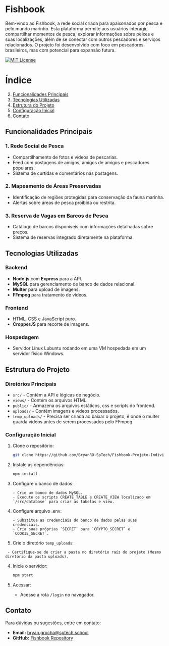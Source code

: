 # Fishbook

Bem-vindo ao Fishbook, a rede social criada para apaixonados por pesca e pelo mundo marinho. Esta plataforma permite aos usuários interagir, compartilhar momentos de pesca, explorar informações sobre peixes e suas localizações, além de se conectar com outros pescadores e serviços relacionados. O projeto foi desenvolvido com foco em pescadores brasileiros, mas com potencial para expansão futura.

[![MIT License](https://img.shields.io/badge/License-MIT-green.svg)](https://choosealicense.com/licenses/mit/)

# Índice
2. [Funcionalidades Principais](#funcionalidades-principais)
3. [Tecnologias Utilizadas](#tecnologias-utilizadas)
4. [Estrutura do Projeto](#estrutura-do-projeto)
5. [Configuração Inicial](#configuração-inicial)
7. [Contato](#contato)

## Funcionalidades Principais

### 1. Rede Social de Pesca
- Compartilhamento de fotos e vídeos de pescarias.
- Feed com postagens de amigos, amigos de amigos e pescadores populares.
- Sistema de curtidas e comentários nas postagens.

### 2. Mapeamento de Áreas Preservadas
- Identificação de regiões protegidas para conservação da fauna marinha.
- Alertas sobre áreas de pesca proibida ou restrita.

### 3. Reserva de Vagas em Barcos de Pesca
- Catálogo de barcos disponíveis com informações detalhadas sobre preços.
- Sistema de reservas integrado diretamente na plataforma.

## Tecnologias Utilizadas

### Backend
- **Node.js** com **Express** para a API.
- **MySQL** para gerenciamento de banco de dados relacional.
- **Multer** para upload de imagens.
- **FFmpeg** para tratamento de vídeos.

### Frontend
- HTML, CSS e JavaScript puro.
- **CropperJS** para recorte de imagens.

### Hospedagem
- Servidor Linux Lubuntu rodando em uma VM hospedada em um servidor físico Windows.

## Estrutura do Projeto

### Diretórios Principais
- `src/` - Contém a API e lógicas de negócio.
- `views/` - Contém os arquivos HTML.
- `public/` - Armazena os arquivos estáticos, css e scripts do frontend.
- `uploads/` - Contém imagens e vídeos processados.
- `temp_uploads/` - Precisa ser criada ao baixar o projeto, é onde o multer guarda videos antes de serem processados pelo FFmpeg.

### Configuração Inicial

1. Clone o repositório:
   ```bash
   git clone https://github.com/BryanRO-SpTech/Fishbook-Projeto-Individual.git
   ```

2. Instale as dependências:
   ```bash
   npm install
   ```

3. Configure o banco de dados:
   ```
   - Crie um banco de dados MySQL.
   - Execute os scripts CREATE_TABLE e CREATE_VIEW localizado em `/src/database` para criar as tabelas e view.
   ```

4. Configure arquivo .env:
   ```
   - Substitua as credenciais do banco de dados pelas suas credenciais.
   - Cria suas próprias `SECRET` para `CRYPTO_SECRET` e `COOKIE_SECRET`.
   ```

5. Crie o diretório `temp_uploads`:
  ```
   - Certifique-se de criar a pasta no diretório raíz do projeto (Mesmo diretório da pasta uploads).
   ```

4. Inicie o servidor:
   ```bash
   npm start
   ```

5. Acessar:
   - Acesse a rota `/login` no navegador.

## Contato

Para dúvidas ou sugestões, entre em contato:
- **Email:** bryan.grocha@sptech.school
- **GitHub:** [Fishbook Repository]([https://github.com/fishbook](https://github.com/BryanRO-SpTech/Fishbook-Projeto-Individual))

